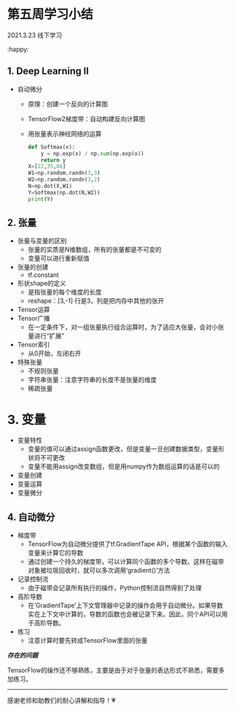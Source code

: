 # 第五周学习小结

2021.3.23 线下学习

 :happy:

## 1. Deep Learning II

+ 自动微分
  + 原理：创建一个反向的计算图

  + TensorFlow2梯度带：自动构建反向计算图

  + 用张量表示神经网络的运算

    ```python
    def Softmax(x):
        y = np.exp(x) / np.sum(np.exp(x))
        return y
    X=[22,35,86]
    W1=np.random.randn(3,3)
    W2=np.random.randn(3,2)
    N=np.dot(X,W1)
    Y=Softmax(np.dot(N,W2))
    print(Y)
    ```

## 2.  张量

+ 张量与变量的区别
  + 张量的实质是N维数组，所有的张量都是不可变的
  + 变量可以进行重新赋值
+ 张量的创建
  + tf.constant
+ 形状shape的定义
  + 是指张量的每个维度的长度
  + reshape：[3,-1] 行是3，列是把内存中其他的张开
+ Tensor运算
+ Tensor广播
  + 在一定条件下，对一组张量执行组合运算时，为了适应大张量，会对小张量进行“扩展”
+ Tensor索引
  + 从0开始，左闭右开
+ 特殊张量
  + 不规则张量
  + 字符串张量：注意字符串的长度不是张量的维度
  + 稀疏张量

# 3. 变量

+ 变量特性
  + 变量的值可以通过assign函数更改，但是变量一旦创建数据类型，变量形状将不可更改
  + 变量不能用assign改变数组，但是用numpy作为数组运算的话是可以的
+ 变量创建
+ 变量运算
+ 变量微分

## 4. 自动微分

+ 梯度带
  + TensorFlow为自动微分提供了tf.GradientTape API，根据某个函数的输入变量来计算它的导数
  + 通过创建一个持久的梯度带，可以计算同个函数的多个导数。这样在磁带对象被垃圾回收时，就可以多次调用‘gradient()’方法
+ 记录控制流
  + 由于磁带会记录所有执行的操作，Python控制流自然得到了处理
+ 高阶导数
  + 在‘GradientTape’上下文管理器中记录的操作会用于自动微分。如果导数实在上下文中计算的，导数的函数也会被记录下来。因此，同个API可以用于高阶导数。
+ 练习
  + 注意计算时要先转成TensorFlow里面的张量



***存在的问题***

TensorFlow的操作还不够熟练，主要是由于对于张量的表达形式不熟悉，需要多加练习。

***

感谢老师和助教们的耐心讲解和指导！:heartpulse: